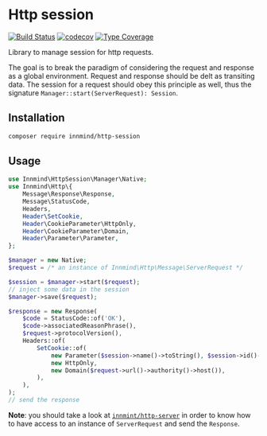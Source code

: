 # Http session

[![Build Status](https://github.com/Innmind/HttpSession/workflows/CI/badge.svg?branch=master)](https://github.com/Innmind/HttpSession/actions?query=workflow%3ACI)
[![codecov](https://codecov.io/gh/Innmind/HttpSession/branch/develop/graph/badge.svg)](https://codecov.io/gh/Innmind/HttpSession)
[![Type Coverage](https://shepherd.dev/github/Innmind/HttpSession/coverage.svg)](https://shepherd.dev/github/Innmind/HttpSession)

Library to manage session for http requests.

The goal is to break the paradigm of considering the request and response as a global environment. Request and response should be delt as transiting data. The session for a request should obey this principle as well, thus the signature `Manager::start(ServerRequest): Session`.

## Installation

```sh
composer require innmind/http-session
```

## Usage

```php
use Innmind\HttpSession\Manager\Native;
use Innmind\Http\{
    Message\Response\Response,
    Message\StatusCode,
    Headers,
    Header\SetCookie,
    Header\CookieParameter\HttpOnly,
    Header\CookieParameter\Domain,
    Header\Parameter\Parameter,
};

$manager = new Native;
$request = /* an instance of Innmind\Http\Message\ServerRequest */

$session = $manager->start($request);
// inject some data in the session
$manager->save($request);

$response = new Response(
    $code = StatusCode::of('OK'),
    $code->associatedReasonPhrase(),
    $request->protocolVersion(),
    Headers::of(
        SetCookie::of(
            new Parameter($session->name()->toString(), $session->id()->toString()),
            new HttpOnly,
            new Domain($request->url()->authority()->host()),
        ),
    ),
);
// send the response
```

**Note**: you should take a look at [`innmint/http-server`](https://github.com/Innmind/HttpServer) in order to know how to have access to an instance of `ServerRequest` and send the `Response`.
